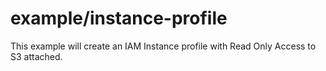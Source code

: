 example/instance-profile
========================

This example will create an IAM Instance profile with Read Only Access to S3 attached.